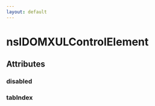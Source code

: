```yaml
---
layout: default
---
```


# nsIDOMXULControlElement #

## Attributes ##

### disabled ###

### tabIndex ###
